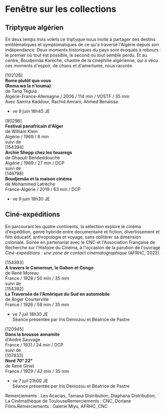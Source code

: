 # Fenêtre sur les collections

## Triptyque algérien

En deux temps trois volets ce triptyque nous invite à partager des destins emblématiques et symptomatiques de ce qu'a traversé l'Algérie depuis son indépendance. Deux moments historiques du pays sont évoqués à rebours : le premier où tout est possible, le second où tout semble perdu. Et au centre, Boudjemâa Karèche, chantre de la cinéphilie algérienne, qui a vécu ces moments d'espoir, de chaos et d'amertume, nous raconte.

[102126]  
**Rome plutôt que vous**  
**(Roma wa la n'touma)**  
de Tariq Teguia  
Algérie-France-Allemagne / 2006 / 114 min / VOSTF / 35 mm  
Avec Samira Kaddour, Rachid Amrani, Ahmed Benaïssa.

- ve 9 juin 18h45 JE

[90296]  
**Festival panafricain d'Alger**  
de William Klein  
Algérie / 1969 / 6 min  
suivi de  
[154394]  
**Archie Shepp chez les touaregs**  
de Ghaouti Bendeddouche  
Algérie / 1969 / 27 min / DCP  
suivi de  
[146798]  
**Boudjemâa et la maison cinéma**  
de Mohammed Latrèche  
France-Algérie / 2019 / 63 min / DCP

- ve 9 juin 19h30 JE

## Ciné-expéditions

En parcourant les quatre continents, la sélection explore le cinéma d'expédition, genre hybride entre documentaire et fiction, divertissement et film éducatif, anthropologie et voyage, sans oblitérer sa dimension coloniale. Soirée en partenariat avec le CNC et l'Association Française de Recherche sur l'Histoire du Cinéma, à l'occasion de la parution de l'ouvrage _Ciné-expéditions : une zone de contact cinématographique_ (AFRHC, 2022).

[154393]  
**A travers le Cameroun, le Gabon et Congo**  
de René Moreau  
France / 1928 / 50 min / 35 mm  
suivi de  
[154392]  
**La Traversée de l'Amérique du Sud en automobile**  
de Roger Courterville  
France / 1926 / 58 min / 35 mm

- ve 7 juil 18h30 JE  
Séance présentée par Iris Deniozou et Béatrice de Pastre

[120945]  
**Dans la brousse annamite**  
d'André Sauvage  
France / 1931 / 24 min / DCP  
suivi de  
[107833]  
**Nord 70° 22°**  
de René Ginet  
France / 1929 / 42 min / 35 mm

- ve 7 juil 21h00 JE  
Séance présentée par Iris Deniozou et Béatrice de Pastre

Remerciements : Les Acacias, Tamasa Distribution, Diaphana Distribution, La Cinémathèque de ToulouseRemerciements : CNC, Doriane Films.Remerciements : Galerie Miyu, AFRHC, CNC